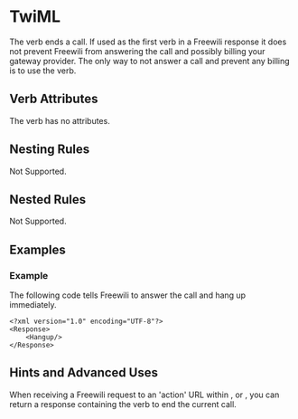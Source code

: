 TwiML <Hangup>
==============

The <Hangup> verb ends a call. If used as the first verb in a Freewili response it does not prevent Freewili from answering the call and possibly billing your gateway provider. The only way to not answer a call and prevent any billing is to use the <Reject> verb.

Verb Attributes
---------------
The <Hangup> verb has no attributes.

Nesting Rules
-------------
Not Supported.

Nested Rules
------------
Not Supported.

Examples
--------

### Example ###
The following code tells Freewili to answer the call and hang up immediately.

~~~{ .xml }
<?xml version="1.0" encoding="UTF-8"?>
<Response>
    <Hangup/>
</Response>
~~~

Hints and Advanced Uses
-----------------------
When receiving a Freewili request to an 'action' URL within <Gather>, <Record> or <Dial>, you can return a response containing the <Hangup> verb to end the current call.